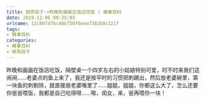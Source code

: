 ```yaml
---
title: 搞笑段子->昨晚和画画在饭店吃饭 | 糗事百科
date: 2019-12-06 09:35:03
urlname: 11c897d76c48b750f6eea7382b8c121f
tags: 
- 糗事百科
categories:
- 糗事百科
- 搞笑段子
---
```

昨晚和画画在饭店吃饭，隔壁桌一个四岁左右的小姑娘特别可爱，时不时来我们这闹闹……老婆点的鱼上来了，我还是按平时的习惯把刺踢出，然后放老婆碗里，第一块鱼的刺剔除，就直接放老婆嘴里了……姐姐，姐姐，你都这么大了，怎么还要你爸爸喂饭，我都是自己吃得呀……唉，闺女，来，爸再喂你一块！


